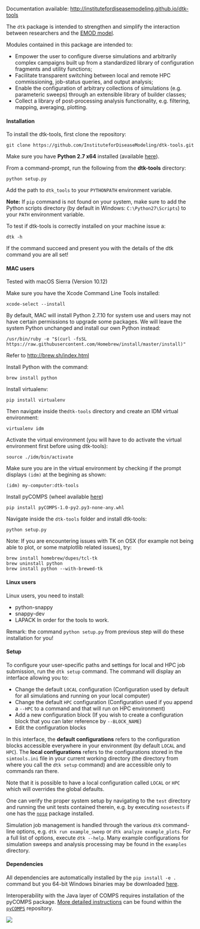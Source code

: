 Documentation available: http://institutefordiseasemodeling.github.io/dtk-tools

The `dtk` package is intended to strengthen and simplify the interaction between researchers and the [EMOD model](https://institutefordiseasemodeling.github.io/EMOD/).

Modules contained in this package are intended to:
- Empower the user to configure diverse simulations and arbitrarily complex campaigns built up from a standardized library of configuration fragments and utility functions;
- Facilitate transparent switching between local and remote HPC commissioning, job-status queries, and output analysis;
- Enable the configuration of arbitrary collections of simulations (e.g. parameteric sweeps) through an extensible library of builder classes;
- Collect a library of post-processing analysis functionality, e.g. filtering, mapping, averaging, plotting.

#### Installation

To install the dtk-tools, first clone the repository:
```
git clone https://github.com/InstituteforDiseaseModeling/dtk-tools.git
```

Make sure you have **Python 2.7 x64** installed (available [here](https://www.python.org/downloads/)).

From a command-prompt, run the following from the **dtk-tools** directory:
```
python setup.py
```

Add the path to `dtk_tools` to your `PYTHONPATH` environment variable.

**Note:** If `pip` command is not found on your system, make sure to add the Python scripts directory (by default in Windows: `C:\Python27\Scripts`)
to your `PATH` environment variable.

To test if dtk-tools is correctly installed on your machine issue a:
```
dtk -h
```
If the command succeed and present you with the details of the dtk command you are all set!


#### MAC users ####
Tested with macOS Sierra (Version 10.12)

Make sure you have the Xcode Command Line Tools installed:
```
xcode-select --install
```

By default, MAC will install Python 2.7.10 for system use and users may not have certain permissions to upgrade some packages. We will leave the system Python unchanged and install our own Python instead:
```
/usr/bin/ruby -e "$(curl -fsSL https://raw.githubusercontent.com/Homebrew/install/master/install)"
```
Refer to http://brew.sh/index.html

Install Python with the command:
```
brew install python
```

Install virtualenv:
```
pip install virtualenv
```

Then navigate inside the`dtk-tools` directory and create an IDM virtual environment:
```
virtualenv idm
```

Activate the virtual environment (you will have to do activate the virtual environment first before using dtk-tools):
```
source ./idm/bin/activate
```

Make sure you are in the virtual environment by checking if the prompt displays `(idm)` at the begining as shown:
```
(idm) my-computer:dtk-tools
```

Install pyCOMPS (wheel available [here](https://institutefordiseasemodeling.github.io/PythonDependencies/pyCOMPS-1.0-py2.py3-none-any.whl))
```
pip install pyCOMPS-1.0-py2.py3-none-any.whl
```

Navigate inside the `dtk-tools` folder and install dtk-tools:
```
python setup.py
```

Note: If you are encountering issues with TK on OSX (for example not being able to plot, or some matplotlib related issues), try:
```
brew install homebrew/dupes/tcl-tk
brew uninstall python
brew install python --with-brewed-tk
```

#### Linux users
Linux users, you need to install:
- python-snappy
- snappy-dev
- LAPACK
In order for the tools to work.

Remark: the command ```python setup.py``` from previous step will do these installation for you!

#### Setup

To configure your user-specific paths and settings for local and HPC job submission, run the `dtk setup` command.
The command will display an interface allowing you to:

* Change the default `LOCAL` configuration (Configuration used by default for all simulations and running on your local computer)
* Change the default `HPC` configuration (Configuration used if you append a `--HPC` to a command and that will run on HPC environment)
* Add a new configuration block (If you wish to create a configuration block that you can later reference by `--BLOCK_NAME`)
* Edit the configuration blocks

In this interface, the **default configurations** refers to the configuration blocks accessible everywhere in your environment (by default `LOCAL` and `HPC`).
The **local configurations** refers to the configurations stored in the `simtools.ini` file in your current working directory (the directory from where you call the `dtk setup` command) and are
accessible only to commands ran there.

Note that it is possible to have a local configuration called `LOCAL` or `HPC` which will overrides the global defaults.

One can verify the proper system setup by navigating to the `test` directory and running the unit tests contained therein, e.g. by executing `nosetests` if one has the [`nose`](http://nose.readthedocs.org/en/latest/index.html) package installed.

Simulation job management is handled through the various `dtk` command-line options, e.g. `dtk run example_sweep` or `dtk analyze example_plots`.  For a full list of options, execute `dtk --help`.  Many example configurations for simulation sweeps and analysis processing may be found in the `examples` directory.

#### Dependencies

All dependencies are automatically installed by the `pip install -e .` command but you 64-bit Windows binaries may be downloaded [here](http://www.lfd.uci.edu/~gohlke/pythonlibs).

Interoperability with the Java layer of COMPS requires installation of the pyCOMPS package.  [More detailed instructions](https://github.com/InstituteforDiseaseModeling/pyCOMPS/blob/master/README.md) can be found within the [`pyCOMPS`](https://github.com/InstituteforDiseaseModeling/pyCOMPS) repository.

<a href="https://zenhub.com"><img src="https://raw.githubusercontent.com/ZenHubIO/support/master/zenhub-badge.png"></a>
